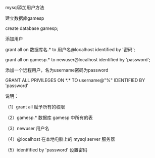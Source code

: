 mysql添加用户方法

建立数据库gamesp

create database gamesp;

添加用户

grant all on 数据库名.\* to 用户名@localhost identified by '密码';

grant all on gamesp.\* to newuser@localhost identified by 'password';

添加一个远程用户，名为username密码为password

GRANT ALL PRIVILEGES ON \*.\* TO username@"%" IDENTIFIED BY 'password'

说明：

（1）grant all 赋予所有的权限

（2）gamesp.\* 数据库 gamesp 中所有的表

（3）newuser 用户名

（4）@localhost 在本地电脑上的 mysql server 服务器

（5）identfified by 'password' 设置密码





